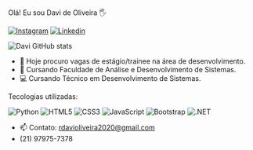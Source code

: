 Olá! Eu sou Davi de Oliveira 🖐️

[![Instagram](https://img.shields.io/badge/Instagram-E4405F?style=for-the-badge&logo=instagram&logoColor=white)](https://www.instagram.com/davi__oliveira.__/)
[![Linkedin](https://img.shields.io/badge/LinkedIn-0077B5?style=for-the-badge&logo=linkedin&logoColor=white)](https://www.linkedin.com/in/davi-de-oliveira-rosa-2224aa284/)

![Davi GitHub stats](https://github-readme-stats.vercel.app/api?username=Davi0liveiraa&theme=holi&show_icons=true)

- 🔭 Hoje procuro vagas de estágio/trainee na área de desenvolvimento.
- 🌱 Cursando Faculdade de Análise e Desenvolvimento de Sistemas.
- 💻 Cursando Técnico em Desenvolvimento de  Sistemas.

Tecologias utilizadas:

![Python](https://img.shields.io/badge/Python-14354C?style=for-the-badge&logo=python&logoColor=white)
![HTML5](https://img.shields.io/badge/HTML5-E34F26?style=for-the-badge&logo=html5&logoColor=white)
![CSS3](https://img.shields.io/badge/CSS3-1572B6?style=for-the-badge&logo=css3&logoColor=white)
![JavaScript](https://img.shields.io/badge/JavaScript-F7DF1E?style=for-the-badge&logo=javascript&logoColor=black)
![Bootstrap](https://img.shields.io/badge/Bootstrap-563D7C?style=for-the-badge&logo=bootstrap&logoColor=white)
![.NET](https://img.shields.io/badge/.NET-5C2D91?style=for-the-badge&logo=.net&logoColor=white)
- 📫 Contato: rdavioliveira2020@gmail.com
- (21) 97975-7378
